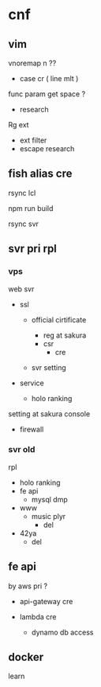 
# cnf


## vim

vnoremap n ??
- case cr ( line mlt )


func param get space ?
- research


Rg ext
- ext filter
- escape research


## fish alias cre

rsync lcl

npm run build

rsync svr


## svr pri rpl

### vps

web svr
- ssl
  - official cirtificate
    - reg at sakura
    - csr
      - cre

  - svr setting

- service
  - holo ranking


setting at sakura console
- firewall


### svr old

rpl
- holo ranking
- fe api
  - mysql dmp
- www
  - music plyr
    - del
- 42ya
  - del


## fe api

by aws pri ?
- api-gateway cre

- lambda cre
  - dynamo db access


## docker

learn



